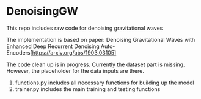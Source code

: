 # DenoisingGW
This repo includes raw code for denoising gravitational waves


The implementation is based on paper: Denoising Gravitational Waves with Enhanced Deep Recurrent Denoising Auto-Encoders[https://arxiv.org/abs/1903.03105]


The code clean up is in progress. Currently the dataset part is missing. However, the placeholder for the data inputs are there.


1. functions.py includes all necessary functions for building up the model
2. trainer.py includes the main training and testing functions

